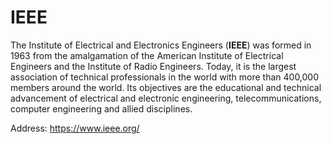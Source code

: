 # IEEE

The Institute of Electrical and Electronics Engineers (**IEEE**) was formed in 1963 from the amalgamation of the American Institute of Electrical Engineers and the Institute of Radio Engineers.
Today, it is the largest association of technical professionals in the world with more than 400,000 members around the world.
Its objectives are the educational and technical advancement of electrical and electronic engineering, telecommunications, computer engineering and allied disciplines.

Address: https://www.ieee.org/
